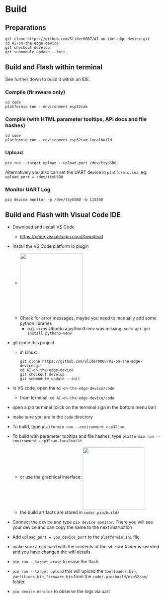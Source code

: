 # Build

## Preparations
```
git clone https://github.com/Slider0007/AI-on-the-edge-device.git
cd AI-on-the-edge-device
git checkout develop
git submodule update --init
```


## Build and Flash within terminal
See further down to build it within an IDE.

### Compile (firmware only)
```
cd code
platformio run --environment esp32cam
```

### Compile (with HTML parameter tooltips, API docs and file hashes)
```
cd code
platformio run --environment esp32cam-localbuild
```

### Upload
```
pio run --target upload --upload-port /dev/ttyUSB0
```

Alternatively you also can set the UART device in `platformio.ini`, eg. `upload_port = /dev/ttyUSB0`

### Monitor UART Log
```
pio device monitor -p /dev/ttyUSB0 -b 115200
```

## Build and Flash with Visual Code IDE

- Download and install VS Code
  - https://code.visualstudio.com/Download
- Install the VS Code platform io plugin
  - <img src="https://raw.githubusercontent.com/Slider0007/ai-on-the-edge-device/develop/images/platformio_plugin.jpg" width="200" align="middle">
  - Check for error messages, maybe you need to manually add some python libraries
    - e.g. in my Ubuntu a python3-env was missing: `sudo apt-get install python3-venv`
- git clone this project
  - in Linux: 

    ```
    git clone https://github.com/Slider0007/AI-on-the-edge-device.git
    cd AI-on-the-edge-device
    git checkout develop
    git submodule update --init
    ```

- in VS code, open the `AI-on-the-edge-device/code` 
	- from terminal: `cd AI-on-the-edge-device/code`
- open a pio terminal (click on the terminal sign in the bottom menu bar)
- make sure you are in the `code` directory
- To build, type `platformio run --environment esp32cam`
- To build with parameter tooltips and file hashes, type `platformio run --environment esp32cam-localbuild`
  - or use the graphical interface:
    <img src="https://raw.githubusercontent.com/Slider0007/ai-on-the-edge-device/develop/images/platformio_build.jpg" width="200" align="middle">
  - the build artifacts are stored in  `code/.pio/build/`
- Connect the device and type `pio device monitor`. There you will see your device and can copy the name to the next instruction
- Add `upload_port = you_device_port` to the `platformio.ini` file
- make sure an sd card with the contents of the `sd_card` folder is inserted and you have changed the wifi details
- `pio run --target erase` to erase the flash
- `pio run --target upload` this will upload the `bootloader.bin, partitions.bin,firmware.bin` from the `code/.pio/build/esp32cam/` folder. 
- `pio device monitor` to observe the logs via uart
